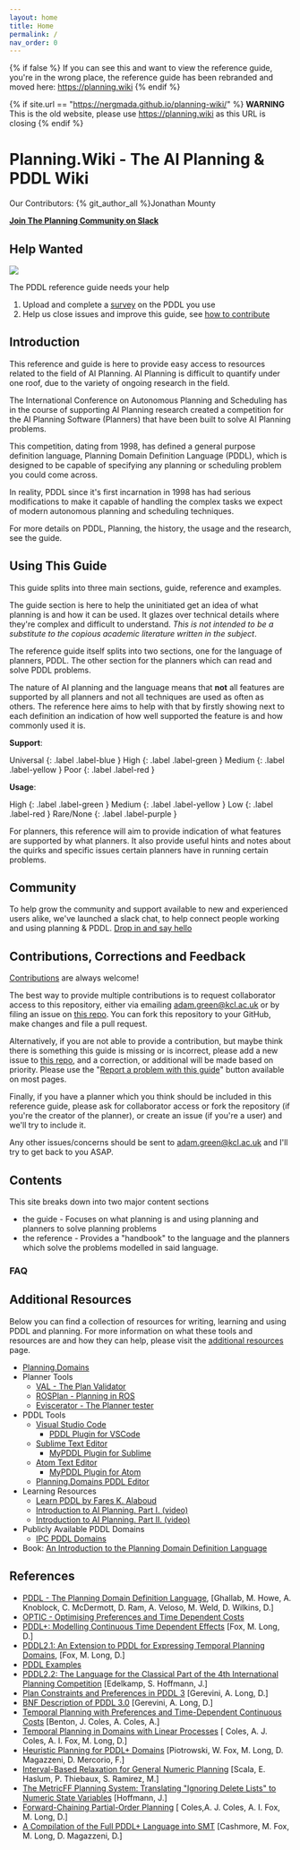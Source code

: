 ```yaml
---
layout: home
title: Home
permalink: /
nav_order: 0
---
```

{% if false %}
If you can see this and want to view the reference guide, you're in the wrong place, the reference guide has been rebranded and moved here: https://planning.wiki
{% endif %}

{% if site.url == "https://nergmada.github.io/planning-wiki/" %}
**WARNING** This is the old website, please use https://planning.wiki as this URL is closing 
{% endif %}

# Planning.Wiki - The AI Planning & PDDL Wiki

Our Contributors: {% git_author_all %}Jonathan Mounty

**[Join The Planning Community on Slack](https://join.slack.com/t/theplanningcommunity/shared_invite/enQtNjg0MTIzNTE3MTY4LTQ4YTRiNjhjNmVlNmEwMGMxOTQwNTZlYWM2YTk1YjdkZmIyMTU5MzRjZjYzOWYxMjJkNGM3YTM2MWI0MmM2MGY)**

## Help Wanted

![](https://media3.giphy.com/media/l1AsUvwEEBorHpMpG/giphy.gif?cid=790b76115cda8f413467714645c3ac04&rid=giphy.gif)

The PDDL reference guide needs your help
1. Upload and complete a [survey](https://forms.gle/maqWPvxaJFsQgYus9) on the PDDL you use
2. Help us close issues and improve this guide, see [how to contribute](./guide/contributing.md)

## Introduction

This reference and guide is here to provide easy access to resources related to the field of AI Planning. AI Planning is difficult to quantify under one roof, due to the variety of ongoing research in the field.

The International Conference on Autonomous Planning and Scheduling has in the course of supporting AI Planning research created a competition for the AI Planning Software (Planners) that have been built to solve AI Planning problems.

This competition, dating from 1998, has defined a general purpose definition language, Planning Domain Definition Language (PDDL), which is designed to be capable of specifying any planning or scheduling problem you could come across.

In reality, PDDL since it's first incarnation in 1998 has had serious modifications to make it capable of handling the complex tasks we expect of modern autonomous planning and scheduling techniques.

For more details on PDDL, Planning, the history, the usage and the research, see the guide.

## Using This Guide

This guide splits into three main sections, guide, reference and examples.

The guide section is here to help the uninitiated get an idea of what planning is and how it can be used. It glazes over technical details where they're complex and difficult to understand. *This is not intended to be a substitute to the copious academic literature written in the subject*.

The reference guide itself splits into two sections, one for the language of planners, PDDL. The other section for the planners which can read and solve PDDL problems.

The nature of AI planning and the language means that **not** all features are supported by all planners and not all techniques are used as often as others. The reference here aims to help with that by firstly showing next to each definition an indication of how well supported the feature is and how commonly used it is.

**Support**:

Universal
{: .label .label-blue }
High
{: .label .label-green }
Medium
{: .label .label-yellow }
Poor
{: .label .label-red }


**Usage**: 

High
{: .label .label-green }
Medium
{: .label .label-yellow }
Low
{: .label .label-red }
Rare/None
{: .label .label-purple }

For planners, this reference will aim to provide indication of what features are supported by what planners. It also provide useful hints and notes about the quirks and specific issues certain planners have in running certain problems.

## Community

To help grow the community and support available to new and experienced users alike, we've launched a slack chat, to help connect people working and using planning & PDDL. [Drop in and say hello](https://join.slack.com/t/planningpddlgroup/shared_invite/enQtNjQyNDY0MTA0ODUyLTNlYWY3ODQ5ZTU0YWMyOGRiYzVmNmNlNjhmZThlZmU4MzQ0MTRlOTc1ZThmZjEyOWZjODBiMzEyYzg0MjIxNDc)

## Contributions, Corrections and Feedback

[Contributions](./guide/contributing.md) are always welcome!

The best way to provide multiple contributions is to request collaborator access to this repository, either via emailing adam.green@kcl.ac.uk or by filing an issue on [this repo](https://github.com/nergmada/pddl-reference). You can fork this repository to your GitHub, make changes and file a pull request.

Alternatively, if you are not able to provide a contribution, but maybe think there is something this guide is missing or is incorrect, please add a new issue to [this repo](https://github.com/nergmada/pddl-reference), and a correction, or additional will be made based on priority. Please use the "[Report a problem with this guide](https://github.com/nergmada/pddl-reference/issues/new/choose)" button available on most pages.

Finally, if you have a planner which you think should be included in this reference guide, please ask for collaborator access or fork the repository (if you're the creator of the planner), or create an issue (if you're a user) and we'll try to include it.

Any other issues/concerns should be sent to adam.green@kcl.ac.uk and I'll try to get back to you ASAP.

## Contents

This site breaks down into two major content sections
- the guide - Focuses on what planning is and using planning and planners to solve planning problems
- the reference - Provides a "handbook" to the language and the planners which solve the problems modelled in said language.

### FAQ

## Additional Resources
Below you can find a collection of resources for writing, learning and using PDDL and planning. For more information on what these tools and resources are and how they can help, please visit the [additional resources](./guide/additionalresources.md) page.

- [Planning.Domains](http://planning.domains/)
- Planner Tools
    - [VAL - The Plan Validator](https://nms.kcl.ac.uk/planning/software/val.html)
    - [ROSPlan - Planning in ROS](https://github.com/KCL-Planning/ROSPlan/)
    - [Eviscerator - The Planner tester](https://www.github.com/nergmada/eviscerator)
- PDDL Tools
    - [Visual Studio Code](https://code.visualstudio.com/)
        - [PDDL Plugin for VSCode](https://marketplace.visualstudio.com/items?itemName=jan-dolejsi.pddl)
    - [Sublime Text Editor](https://www.sublimetext.com/)
        - [MyPDDL Plugin for Sublime](https://packagecontrol.io/packages/myPDDL)
    - [Atom Text Editor](https://atom.io/)
        - [MyPDDL Plugin for Atom](https://atom.io/packages/mypddl)
    - [Planning.Domains PDDL Editor](http://editor.planning.domains/)
- Learning Resources
    - [Learn PDDL by Fares K. Alaboud](https://fareskalaboud.github.io/LearnPDDL/)
    - [Introduction to AI Planning. Part I. (video)](https://www.youtube.com/watch?v=EeQcCs9SnhU)
    - [Introduction to AI Planning. Part II. (video)](https://www.youtube.com/watch?v=FS95UjrICy0)
- Publicly Available PDDL Domains
    - [IPC PDDL Domains](https://github.com/potassco/pddl-instances)
- Book: [An Introduction to the Planning Domain Definition Language](http://www.morganclaypoolpublishers.com/catalog_Orig/product_info.php?products_id=1384)

## References

- [PDDL - The Planning Domain Definition Language](http://www.cs.cmu.edu/~mmv/planning/readings/98aips-PDDL.pdf), [Ghallab, M. Howe, A. Knoblock, C. McDermott, D. Ram, A. Veloso, M. Weld, D. Wilkins, D.]
- [OPTIC - Optimising Preferences and Time Dependent Costs](https://nms.kcl.ac.uk/planning/software/optic.html)
- [PDDL+: Modelling Continuous Time Dependent Effects](https://pdfs.semanticscholar.org/d391/59cb5dfcc21aafd3049002d854ec341037a7.pdf) [Fox, M. Long, D.]
- [PDDL2.1: An Extension to PDDL for Expressing Temporal Planning Domains](https://jair.org/index.php/jair/article/view/10352/24759), [Fox, M. Long, D.]
- [PDDL Examples](https://github.com/yarox/pddl-examples)
- [PDDL2.2: The Language for the Classical Part of the 4th International Planning Competition](https://pdfs.semanticscholar.org/4b3c/0706d2673d817cc7c33e580858e65b134ba2.pdf) [Edelkamp, S. Hoffmann, J.]
- [Plan Constraints and Preferences in PDDL 3](http://www.cs.yale.edu/homes/dvm/papers/pddl-ipc5.pdf) [Gerevini, A. Long, D.]
- [BNF Description of PDDL 3.0](http://cs-www.cs.yale.edu/homes/dvm/papers/pddl-bnf.pdf) [Gerevini, A. Long, D.]
- [Temporal Planning with Preferences and Time-Dependent Continuous Costs](https://www.aaai.org/ocs/index.php/ICAPS/ICAPS12/paper/view/4699/4708) [Benton, J. Coles, A. Coles, A.]
- [Temporal Planning in Domains with Linear Processes](https://www.ijcai.org/Proceedings/09/Papers/279.pdf) [ Coles, A. J. Coles, A. I. Fox, M. Long, D.]
- [Heuristic Planning for PDDL+ Domains](https://www.ijcai.org/Proceedings/16/Papers/455.pdf) [Piotrowski, W. Fox, M. Long, D. Magazzeni, D. Mercorio, F.]
- [Interval-Based Relaxation for General Numeric Planning](https://pdfs.semanticscholar.org/ba88/832bb0d1feddd7032282f3a2837f93a7117e.pdf) [Scala, E. Haslum, P. Thiebaux, S. Ramirez, M.]
- [The MetricFF Planning System: Translating "Ignoring Delete Lists" to Numeric State Variables](https://jair.org/index.php/jair/article/view/10360/24783) [Hoffmann, J.]
- [Forward-Chaining Partial-Order Planning](https://www.aaai.org/ocs/index.php/ICAPS/ICAPS10/paper/view/1421/1527) [ Coles,A. J. Coles, A. I. Fox, M. Long, D.]
- [A Compilation of the Full PDDL+ Language into SMT](https://www.aaai.org/ocs/index.php/ICAPS/ICAPS16/paper/view/13101/12664) [Cashmore, M. Fox, M. Long, D. Magazzeni, D.]
